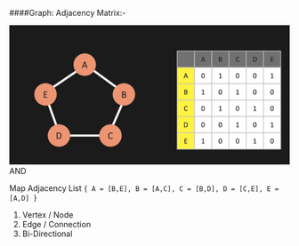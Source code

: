 ####Graph: Adjacency Matrix:-

![img.png](images/img.png)
AND

Map
Adjacency List
`{
A = [B,E],
B = [A,C],
C = [B,D],
D = [C,E],
E = [A,D]
}`

1. Vertex / Node
2. Edge / Connection
3. Bi-Directional 